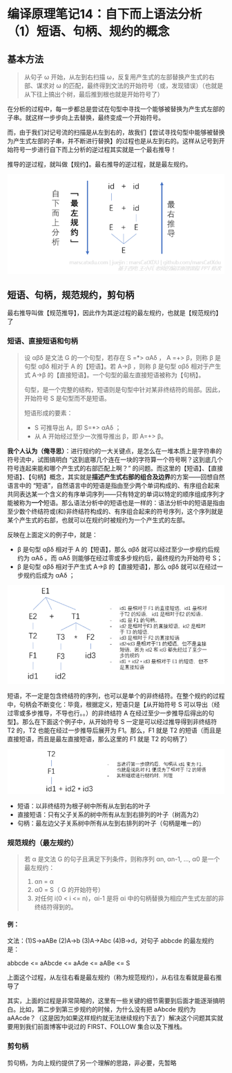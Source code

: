 # 编译原理笔记14：自下而上语法分析（1）短语、句柄、规约的概念

## 基本方法

> 从句子 ω 开始，从左到右扫描 ω，反复用产生式的左部替换产生式的右部、谋求对 ω 的匹配，最终得到文法的开始符号（或，发现错误）（也就是从下往上搞出个树，最后推到根也就是开始符号了）

在分析的过程中，每一步都总是尝试在句型中寻找一个能够被替换为产生式左部的子串。就这样一步步向上去替换，最终变成一个开始符号。

而，由于我们对记号流的扫描是从左到右的，故我们【尝试寻找句型中能够被替换为产生式左部的子串，并不断进行替换】的过程也是从左到右的。这样从记号到开始符号一步进行自下而上分析的逆过程其实就是一个最右推导！

推导的逆过程，就叫做【规约】。最右推导的逆过程，就是最左规约。

![](./img/2020-07-26_03-59-14.png)

## 短语、句柄，规范规约，剪句柄

最右推导叫做【规范推导】，因此作为其逆过程的最左规约，也就是【规范规约】了

### 短语、直接短语和句柄

> 设 αβδ 是文法 G 的一个句型，若存在 S =*> αAδ ， A =+> β，则称 β 是句型 αβδ 相对于 A 的【短语】。若 A→β ，则称 β 是句型 αβδ 相对于产生式 A→β 的【直接短语】。一个句型的最左直接短语被称为【句柄】。
>
> 句型，是一个完整的结构，短语则是句型中针对某非终结符的局部。因此，开始符号 S 是句型而不是短语。
>
> 短语形成的要素：
>
> - S 可推导出 A，即 S=*> αAδ ；
> - 从 A 开始经过至少一次推导推出 β，即 A=+> β。

**我个人认为（俺寻思）**：进行规约的一大关键点，是怎么在一堆本质上是字符串的符号流中，试图搞明白 “这到底哪几个连在一块的字符算一个符号啊？这到底几个符号连起来能和哪个产生式的右部匹配上啊？” 的问题。而这里的【短语】、【直接短语】、【句柄】概念，其实就是**描述产生式右部的组合及边界**的方案——回想自然语言中的 “短语”，自然语言中的短语是指由至少两个单词构成的、有序组合起来共同表达某一个含义的有序单词序列——只有特定的单词以特定的顺序组成序列才能被称为**一个**短语。那么语法分析中的短语也是一样的：语法分析中的短语是指由至少数个终结符或(和)非终结符构成的、有序组合起来的符号序列，这个序列就是某个产生式的右部，也就可以在规约时被规约为一个产生式的左部。

反映在上面定义的例子中，就是：

- β 是句型 αβδ 相对于 A 的【短语】，那么 αβδ 就可以经过至少一步规约后规约为 αAδ 。而 αAδ 则能够在经过零或多步规约后，最终规约为开始符号 S；
-  β 是句型 αβδ 相对于产生式 A→β 的【直接短语】，那么 αβδ 就可以在经过一步规约后成为  αAδ ；

![](./img/2020-07-26_14-13-29.png)

短语，不一定是包含终结符的序列，也可以是单个的非终结符。在整个规约的过程中，句柄会不断变化：毕竟，根据定义，短语只是【从开始符号 S 可以导出（经过零或多步推导，不导也行。。）的非终结符 A 在经过至少一步推导后得出的句型】。那么在下面这个例子中，从开始符号 S 一定是可以经过推导得到非终结符 T2 的，T2 也能在经过一步推导后展开为 F1。那么，F1 就是 T2 的短语（而且是直接短语，而且是最左直接短语，那么这里的 F1 就是 T2 的句柄了）

![](./img/2020-07-26_14-14-33.png)

- 短语：以非终结符为根子树中所有从左到右的叶子
- 直接短语：只有父子关系的树中所有从左到右排列的叶子（树高为2）
- 句柄：最左边父子关系树中所有从左到右排列的叶子（句柄是唯一的）



### 规范规约（最左规约）

> 若 α 是文法 G 的句子且满足下列条件，则称序列 αn, αn-1, ..., α0 是一个最左规约：
>
> 1. αn = α
> 2. α0 = S（ G 的开始符号）
> 3. 对任何 i(0 < i <= n)，αi-1 是将 αi 中的句柄替换为相应产生式左部的非终结符得到的。

#### 例：

文法：(1)S→aABe    (2)A→b    (3)A→Abc   (4)B→d，对句子 abbcde 的最左规约是：

abbcde <= aAbcde <= aAde <= aABe <= S

上面这个过程，从左往右看是最左规约（称为规范规约），从右往左看就是最右推导了

其实，上面的过程是非常简略的，这里有一些关键的细节需要到后面才能逐渐搞明白。比如，第二步到第三步规约的时候，为什么没有把 aAbcde 规约为 aAAcde？（这是因为如果这样规约就无法继续规约下去了）解决这个问题其实就要用到我们前面博客中说过的 FIRST、FOLLOW 集合以及下推栈。



### 剪句柄

剪句柄，为向上规约提供了另一个理解的思路，非必要，先暂略

